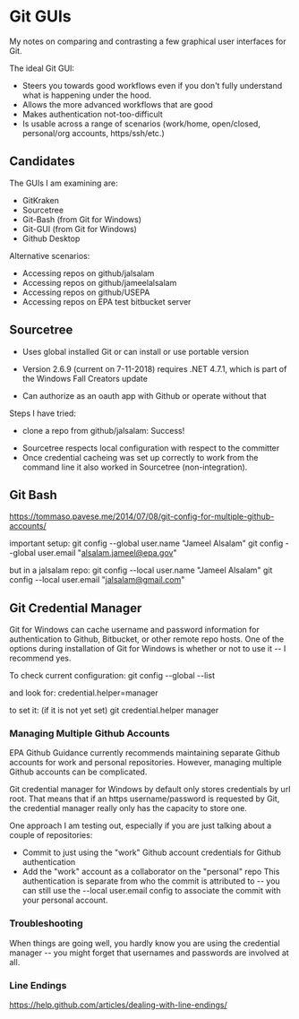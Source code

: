 
# Git GUIs
My notes on comparing and contrasting a few graphical user interfaces for Git.

The ideal Git GUI:
* Steers you towards good workflows even if you don't fully understand what is happening under the hood.
* Allows the more advanced workflows that are good
* Makes authentication not-too-difficult
* Is usable across a range of scenarios (work/home, open/closed, personal/org accounts, https/ssh/etc.)

## Candidates

The GUIs I am examining are:
* GitKraken
* Sourcetree
* Git-Bash (from Git for Windows)
* Git-GUI (from Git for Windows)
* Github Desktop

Alternative scenarios:
* Accessing repos on github/jalsalam
* Accessing repos on github/jameelalsalam
* Accessing repos on github/USEPA
* Accessing repos on EPA test bitbucket server

## Sourcetree

* Uses global installed Git or can install or use portable version
* Version 2.6.9 (current on 7-11-2018) requires .NET 4.7.1, which is part of the Windows Fall Creators update

* Can authorize as an oauth app with Github or operate without that

Steps I have tried:
- clone a repo from github/jalsalam: Success!


* Sourcetree respects local configuration with respect to the committer
* Once credential cacheing was set up correctly to work from the command line it also worked in Sourcetree (non-integration).


## Git Bash

https://tommaso.pavese.me/2014/07/08/git-config-for-multiple-github-accounts/

important setup:
git config --global user.name "Jameel Alsalam"
git config --global user.email "alsalam.jameel@epa.gov"

but in a jalsalam repo:
<within the repo>
git config --local user.name "Jameel Alsalam"
git config --local user.email "jalsalam@gmail.com"

## Git Credential Manager

Git for Windows can cache username and password information for authentication to Github, Bitbucket, or other remote repo hosts. One of the options during installation of Git for Windows is whether or not to use it -- I recommend yes.

To check current configuration:
git config --global --list

and look for:
credential.helper=manager

to set it: (if it is not yet set)
git credential.helper manager

### Managing Multiple Github Accounts

EPA Github Guidance currently recommends maintaining separate Github accounts for work and personal repositories. However, managing multiple Github accounts can be complicated.

Git credential manager for Windows by default only stores credentials by url root. That means that if an https username/password is requested by Git, the credential manager really only has the capacity to store one.

One approach I am testing out, especially if you are just talking about a couple of repositories:
- Commit to just using the "work" Github account credentials for Github authentication
- Add the "work" account as a collaborator on the "personal" repo
This authentication is separate from who the commit is attributed to -- you can still use the --local user.email config to associate the commit with your personal account.


### Troubleshooting

When things are going well, you hardly know you are using the credential manager -- you might forget that usernames and passwords are involved at all.


### Line Endings

https://help.github.com/articles/dealing-with-line-endings/


